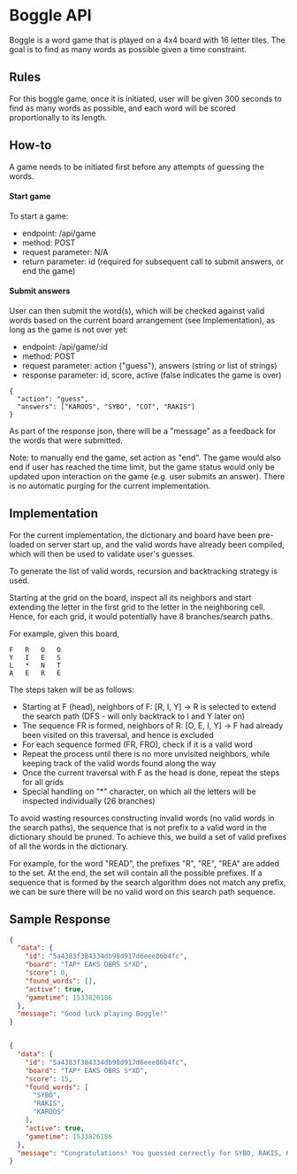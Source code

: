 # Boggle API

Boggle is a word game that is played on a 4x4 board with 16 letter tiles.
The goal is to find as many words as possible given a time constraint.  

## Rules

For this boggle game, once it is initiated, user will be given 300 seconds to find as many words as possible, and each word will be scored proportionally to its length.

## How-to

A game needs to be initiated first before any attempts of guessing the words.

#### Start game

To start a game:
  - endpoint: /api/game
  - method: POST
  - request parameter: N/A
  - return parameter: id (required for subsequent call to submit answers, or end the game)

#### Submit answers

User can then submit the word(s), which will be checked against valid words based on the current board arrangement (see Implementation), as long as the game is not over yet:
  - endpoint: /api/game/:id
  - method: POST
  - request parameter: action {"guess"}, answers (string or list of strings)
  - response parameter: id, score, active (false indicates the game is over)

```
{
  "action": "guess",
  "answers": ["KAROOS", "SYBO", "COT", "RAKIS"]
}
```

As part of the response json, there will be a "message" as a feedback for the words that were submitted.

Note: to manually end the game, set action as "end". The game would also end if user has reached the time limit, but the game status would only be updated upon interaction on the game (e.g. user submits an answer). There is no automatic purging for the current implementation.

## Implementation

For the current implementation, the dictionary and board have been pre-loaded on server start up, and the valid words have already been compiled, which will then be used to validate user's guesses.

To generate the list of valid words, recursion and backtracking strategy is used.

Starting at the grid on the board, inspect all its neighbors and start extending the letter in the first grid to the letter in the neighboring cell. Hence, for each grid, it would potentially have 8 branches/search paths.

For example, given this board,

```
F	R	O	O
Y	I	E	S
L	*	N	T
A	E	R	E
```

The steps taken will be as follows:
  - Starting at F (head), neighbors of F: [R, I, Y] -> R is selected to extend the search path (DFS - will only backtrack to I and Y later on)
  - The sequence FR is formed, neighbors of R: [O, E, I, Y] -> F had already been visited on this traversal, and hence is excluded
  - For each sequence formed (FR, FRO), check if it is a valid word
  - Repeat the process until there is no more unvisited neighbors, while keeping track of the valid words found along the way
  - Once the current traversal with F as the head is done, repeat the steps for all grids
  - Special handling on "*" character, on which all the letters will be inspected individually (26 branches)

To avoid wasting resources constructing invalid words (no valid words in the search paths), the sequence that is not prefix to a valid word in the dictionary should be pruned. To achieve this, we build a set of valid prefixes of all the words in the dictionary.

For example, for the word "READ", the prefixes "R", "RE", "REA" are added to the set.
At the end, the set will contain all the possible prefixes. If a sequence that is formed by the search algorithm does not match any prefix, we can be sure there will be no valid word on this search path sequence.

## Sample Response

```json
{
  "data": {
    "id": "5a4383f384334db98d917d6eee86b4fc",
    "board": "TAP* EAKS OBRS S*XD",
    "score": 0,
    "found_words": [],
    "active": true,
    "gametime": 1533826186
  },
  "message": "Good luck playing Boggle!"
}


{
  "data": {
    "id": "5a4383f384334db98d917d6eee86b4fc",
    "board": "TAP* EAKS OBRS S*XD",
    "score": 15,
    "found_words": [
      "SYBO",
      "RAKIS",
      "KAROOS"
    ],
    "active": true,
    "gametime": 1533826186
  },
  "message": "Congratulations! You guessed correctly for SYBO, RAKIS, KAROOS. Invalid answers for COT."
}
```
